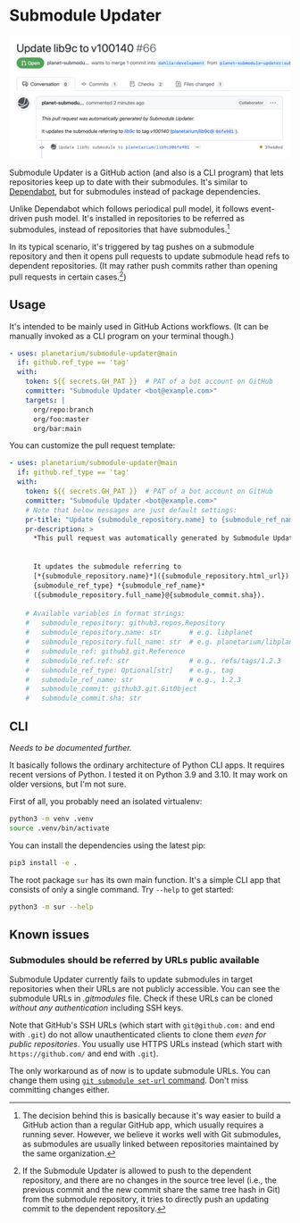 Submodule Updater
=================

![](screenshot.png)

Submodule Updater is a GitHub action (and also is a CLI program) that lets
repositories keep up to date with their submodules.  It's similar to
[Dependabot], but for submodules instead of package dependencies.

Unlike Dependabot which follows periodical pull model, it follows event-driven
push model.  It's installed in repositories to be referred as submodules,
instead of repositories that have submodules.[^1]

In its typical scenario, it's triggered by tag pushes on a submodule repository
and then it opens pull requests to update submodule head refs to dependent
repositories.  (It may rather push commits rather than opening pull requests
in certain cases.[^2])

[^1]: The decision behind this is basically because it's way easier to build
      a GitHub action than a regular GitHub app, which usually requires
      a running sever.  However, we believe it works well with Git submodules,
      as submodules are usually linked between repositories maintained by
      the same organization.

[^2]: If the Submodule Updater is allowed to push to the dependent repository,
      and there are no changes in the source tree level (i.e., the previous
      commit and the new commit share the same tree hash in Git) from
      the submodule repository, it tries to directly push an updating commit
      to the dependent repository.

[Dependabot]: https://github.com/dependabot


Usage
-----

It's intended to be mainly used in GitHub Actions workflows.  (It can be
manually invoked as a CLI program on your terminal though.)

~~~ yaml
- uses: planetarium/submodule-updater@main
  if: github.ref_type == 'tag'
  with:
    token: ${{ secrets.GH_PAT }}  # PAT of a bot account on GitHub
    committer: "Submodule Updater <bot@example.com>"
    targets: |
      org/repo:branch
      org/foo:master
      org/bar:main
~~~

You can customize the pull request template:

~~~ yaml
- uses: planetarium/submodule-updater@main
  if: github.ref_type == 'tag'
  with:
    token: ${{ secrets.GH_PAT }}  # PAT of a bot account on GitHub
    committer: "Submodule Updater <bot@example.com>"
    # Note that below messages are just default settings:
    pr-title: "Update {submodule_repository.name} to {submodule_ref_name}"
    pr-description: >
      *This pull request was automatically generated by Submodule Updater.*


      It updates the submodule referring to
      [*{submodule_repository.name}*]({submodule_repository.html_url}) to
      {submodule_ref_type} *{submodule_ref_name}*
      ({submodule_repository.full_name}@{submodule_commit.sha}).

    # Available variables in format strings:
    #   submodule_repository: github3.repos.Repository
    #   submodule_repository.name: str       # e.g. libplanet
    #   submodule_repository.full_name: str  # e.g. planetarium/libplanet
    #   submodule_ref: github3.git.Reference
    #   submodule_ref.ref: str               # e.g., refs/tags/1.2.3
    #   submodule_ref_type: Optional[str]    # e.g., tag
    #   submodule_ref_name: str              # e.g., 1.2.3
    #   submodule_commit: github3.git.GitObject
    #   submodule_commit.sha: str
~~~


CLI
---

*Needs to be documented further.*

It basically follows the ordinary architecture of Python CLI apps.  It requires
recent versions of Python.  I tested it on Python 3.9 and 3.10.  It may work
on older versions, but I'm not sure.

First of all, you probably need an isolated virtualenv:

~~~ bash
python3 -m venv .venv
source .venv/bin/activate
~~~

You can install the dependencies using the latest pip:

~~~ bash
pip3 install -e .
~~~

The root package `sur` has its own main function.  It's a simple CLI app
that consists of only a single command.  Try `--help` to get started:

~~~ bash
python3 -m sur --help
~~~


Known issues
------------

### Submodules should be referred by URLs public available

Submodule Updater currently fails to update submodules in target repositories
when their URLs are not publicly accessible.  You can see the submodule URLs in
*.gitmodules* file.  Check if these URLs can be cloned *without any
authentication* including SSH keys.

Note that GitHub's SSH URLs (which start with `git@github.com:` and end with
`.git`) do not allow unauthenticated clients to clone them *even for public
repositories*.  You usually use HTTPS URLs instead (which start with
`https://github.com/` and end with `.git`).

The only workaround as of now is to update submodule URLs.  You can change them
using [`git submodule set-url` command][git submodule set-url].  Don't miss
committing changes either.

[git submodule set-url]: https://git-scm.com/docs/git-submodule#Documentation/git-submodule.txt-set-url--ltpathgtltnewurlgt
